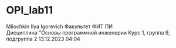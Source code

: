 # OPI_lab11
Milochkin
Ilya
Igorevich
Факультет ФИТ
ПИ  
Дисциплина "Основы программной инженерии
Курс 1, группа 9, подгруппа 2
13.12.2023 04:04
